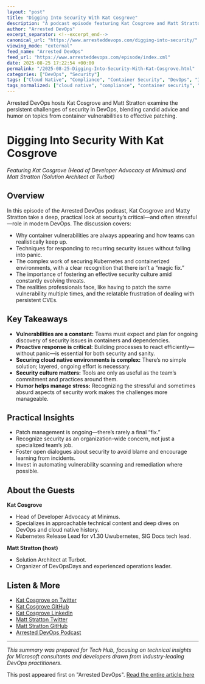 ```yaml
---
layout: "post"
title: "Digging Into Security With Kat Cosgrove"
description: "A podcast episode featuring Kat Cosgrove and Matt Stratton delving into the ongoing challenges of security in the DevOps landscape. They discuss container vulnerabilities, Kubernetes security, patching chaos, and the workplace realities of maintaining secure software. Expect practical tips, honest discussion, and plenty of DevOps sarcasm on modern security practices."
author: "Arrested DevOps"
excerpt_separator: <!--excerpt_end-->
canonical_url: "https://www.arresteddevops.com/digging-into-security/"
viewing_mode: "external"
feed_name: "Arrested DevOps"
feed_url: "https://www.arresteddevops.com/episode/index.xml"
date: 2025-08-25 17:22:54 +00:00
permalink: "/2025-08-25-Digging-Into-Security-With-Kat-Cosgrove.html"
categories: ["DevOps", "Security"]
tags: ["Cloud Native", "Compliance", "Container Security", "DevOps", "Incident Response", "Kubernetes", "Open Source", "Patch Management", "Posts", "Security", "Security Culture", "Security Tools", "Vulnerabilities"]
tags_normalized: ["cloud native", "compliance", "container security", "devops", "incident response", "kubernetes", "open source", "patch management", "posts", "security", "security culture", "security tools", "vulnerabilities"]
---
```


Arrested DevOps hosts Kat Cosgrove and Matt Stratton examine the persistent challenges of security in DevOps, blending candid advice and humor on topics from container vulnerabilities to effective patching.<!--excerpt_end-->

# Digging Into Security With Kat Cosgrove

*Featuring Kat Cosgrove (Head of Developer Advocacy at Minimus) and Matt Stratton (Solution Architect at Turbot)*

## Overview

In this episode of the Arrested DevOps podcast, Kat Cosgrove and Matty Stratton take a deep, practical look at security’s critical—and often stressful—role in modern DevOps. The discussion covers:

- Why container vulnerabilities are always appearing and how teams can realistically keep up.
- Techniques for responding to recurring security issues without falling into panic.
- The complex work of securing Kubernetes and containerized environments, with a clear recognition that there isn’t a “magic fix.”
- The importance of fostering an effective security culture amid constantly evolving threats.
- The realities professionals face, like having to patch the same vulnerability multiple times, and the relatable frustration of dealing with persistent CVEs.

## Key Takeaways

- **Vulnerabilities are a constant:** Teams must expect and plan for ongoing discovery of security issues in containers and dependencies.
- **Proactive response is critical:** Building processes to react efficiently—without panic—is essential for both security and sanity.
- **Securing cloud native environments is complex:** There’s no simple solution; layered, ongoing effort is necessary.
- **Security culture matters:** Tools are only as useful as the team’s commitment and practices around them.
- **Humor helps manage stress:** Recognizing the stressful and sometimes absurd aspects of security work makes the challenges more manageable.

## Practical Insights

- Patch management is ongoing—there’s rarely a final “fix.”
- Recognize security as an organization-wide concern, not just a specialized team’s job.
- Foster open dialogues about security to avoid blame and encourage learning from incidents.
- Invest in automating vulnerability scanning and remediation where possible.

## About the Guests

**Kat Cosgrove**

- Head of Developer Advocacy at Minimus.
- Specializes in approachable technical content and deep dives on DevOps and cloud native history.
- Kubernetes Release Lead for v1.30 Uwubernetes, SIG Docs tech lead.

**Matt Stratton (host)**

- Solution Architect at Turbot.
- Organizer of DevOpsDays and experienced operations leader.

## Listen & More

- [Kat Cosgrove on Twitter](https://twitter.com/Dixie3Flatline)
- [Kat Cosgrove GitHub](https://github.com/katcosgrove)
- [Kat Cosgrove LinkedIn](https://www.linkedin.com/in/katcosgrove/)
- [Matt Stratton Twitter](https://twitter.com/mattstratton)
- [Matt Stratton GitHub](https://github.com/mattstratton)
- [Arrested DevOps Podcast](https://www.arresteddevops.com/)

---

*This summary was prepared for Tech Hub, focusing on technical insights for Microsoft consultants and developers drawn from industry-leading DevOps practitioners.*

This post appeared first on "Arrested DevOps". [Read the entire article here](https://www.arresteddevops.com/digging-into-security/)
